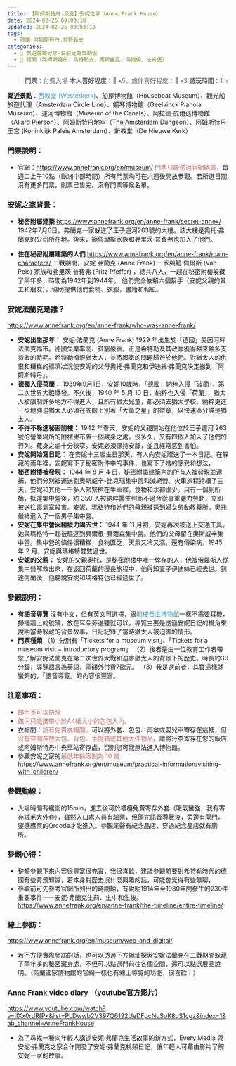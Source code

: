 ```yaml
---
title: 【阿姆斯特丹-景點】安妮之家（Anne Frank House）
date: 2024-02-26 09:03:18
updated: 2024-02-26 09:03:18
tags:
  - 荷蘭-阿姆斯特丹.烏特勒支
categories: 
  - 🌴 旅遊體驗分享-目前皆為自助遊
  - 🥥 荷蘭（阿姆斯特丹、烏特勒支、馬斯垂克、海爾倫、法肯堡）
---
```

>**門票**：付費入場
>**本人喜好程度**：🌝 x5，旅伴喜好程度：🌝 x3
**遊玩時間**：1hr
<!-- more --> 
**鄰近景點**：<font color=#4599B6>西教堂 (Westerkerk)</font>、船屋博物館（Houseboat Museum）、觀光船旅遊代理（Amsterdam Circle Line）、鋼琴博物館（Geelvinck Pianola Museum）、運河博物館（Museum of the Canals）、阿拉德·皮爾遜博物館（Allard Pierson）、阿姆斯特丹地牢（The Amsterdam Dungeon）、阿姆斯特丹王宮 (Koninklijk Paleis Amsterdam）、新教堂（De Nieuwe Kerk）

### 門票說明：
+ 官網：https://www.annefrank.org/en/museum/
<font color=#c36d67>門票只能透過官網購買，</font>每週二上午10點（歐洲中部時間）所有門票均可在六週後開放參觀。若所選日期沒有更多門票，則票已售完。沒有門票等候名單。

### 安妮之家背景：
+ **秘密附屬建築** 
https://www.annefrank.org/en/anne-frank/secret-annex/
1942年7月6日，弗蘭克一家躲進了王子運河263號的大樓。該大樓是奧托·弗蘭克的公司所在地。後來，範佩爾斯家族和弗里茨·普費弗也加入了他們。
 
+ **住在秘密附屬建築的人們** 
https://www.annefrank.org/en/anne-frank/main-characters/
二戰期間，安妮·弗蘭克 (Anne Frank) 一家與範·佩爾斯 (Van Pels) 家族和弗里茨·普費弗 (Fritz Pfeffer) ，總共八人，一起在秘密附樓躲藏了兩年多，時間為1942年到1944年。
他們完全依賴六個幫手（安妮父親的員工和朋友）。協助提供他們食物、衣服，書籍和報紙。

### 安妮法蘭克是誰？
https://www.annefrank.org/en/anne-frank/who-was-anne-frank/
+ **安妮出生那年：**
安妮‧法蘭克 (Anne Frank) 1929 年出生於「德國」美因河畔法蘭克福市。德國失業率高、貧窮嚴重，正是希特勒及其政黨獲得越來越多支持者的時期。希特勒憎恨猶太人，並將國家的問題歸咎於他們。對猶太人的仇恨和糟糕的經濟狀況使安妮的父母奧托·弗蘭克和伊迪絲·弗蘭克決定搬到「阿姆斯特丹」。
+ **德國入侵荷蘭：**
1939年9月1日，安妮10歲時，「德國」納粹入侵「波蘭」，第二次世界大戰爆發。不久後，1940 年 5 月 10 日，納粹也入侵「荷蘭」，猶太人被限制許多地方不得進入，且所有猶太兒童，都必須去猶太學校。納粹更進一步地強迫猶太人必須在衣服上別著「大衛之星」的徽章，以快速區分誰是猶太人。
+ **不得不躲進秘密附樓：**
1942 年春天，安妮的父親開始在他位於王子運河 263 號的營業場所的附樓里布置一個藏身之處。沒多久，又有四個人加入了他們的行列。藏身之處十分狹窄。安妮必須保持安靜，並且經常感到害怕。
+ **安妮開始寫日記：**
在安妮十三歲生日那天，有人向安妮贈送了一本日記。在躲藏的兩年裡，安妮寫下了秘密附件中的事件，也寫下了她的感受和想法。
+ **秘密附樓被發現：** 
1944 年 8 月 4 日，秘密附屬建築內的所有人被發現並逮捕，他們分別被運送到奧斯威辛-比克瑙集中營和滅絕營。火車旅程持續了三天，安妮和其他一千多人緊緊擠在牛車裡，食物和水都很少，只有一個廁所桶，抵達集中營後，約 350 人被納粹醫生判斷不適合從事重體力勞動，立即被送往毒氣室殺害。安妮、瑪格特和她們的母親被送到婦女勞動教養所。奧托最終進入了一個男子集中營。 
+ **安妮在集中營因精疲力竭去世：**
1944 年 11 月初，安妮再次被送上交通工具。她與瑪格特一起被驅逐到貝爾根-貝爾森集中營。他們的父母留在奧斯威辛集中營。集中營的條件很糟糕，食物匱乏，天氣又冷又濕，還有傳染病，1945 年 2 月，安妮與瑪格特雙雙過世。 
+  **安妮的父親：**
安妮的父親奧托，是秘密附樓中唯一倖存的人，他被俄羅斯人從集中營解救出來，在返回荷蘭的漫長旅程中，他得知妻子伊迪絲已經去世。到達荷蘭後，他聽說安妮和瑪格特也已經過世了。 

### 參觀說明：
+ **有語音導覽**
沒有中文，但有英文可選擇，跟<font color=#4599B6>閣樓吾主博物館</font>一樣不需要耳機，掃描牆上的號碼，放在耳朵旁邊聽就可以，導覽主要是透過安妮日記的視角來說明當時躲藏的背景故事，日記紀錄了當時猶太人被迫害的情形。
+ **門票種類**
（1）分別有「Tickets for a museum visit」、「Tickets for a museum visit + introductory program」
（2）後者是由一位教育工作者帶您了解安妮法蘭克在第二次世界大戰和迫害猶太人的背景下的歷史。時長約30分鐘，導覽語言為英語，需額外付費7歐元。
（3）我是選前者，其實這樣就蠻夠的，「語音導覽」的內容很豐富。

### 注意事項：
+ <font color=#c36d67>館內不可以拍照</font>
+ <font color=#c36d67>館內只能攜帶小於A4紙大小的包包入內。</font>
+ 衣帽間：<font color=#c36d67>設有免費衣帽間。</font>可以將外套、包包、雨傘或嬰兒車寄存在這裡，但<font color=#c36d67>沒有空間存放大包、背包、手提箱或其他大件物品</font>，請將行李寄存在您的飯店或阿姆斯特丹中央車站寄存處，否則您可能無法進入博物館。
+ 參觀安妮之家的<font color=#c36d67>最低年齡限制為 10 歲</font>
https://www.annefrank.org/en/museum/practical-information/visiting-with-children/

### 參觀動線：
+ 入場時間有緩衝的15min，進去後可於櫃檯免費寄存外套（暖氣蠻強，我有寄存絨毛大外套），雖然入口處人員有驗票，但領完語音導覽後，旁邊有閘門，要感應票的Qrcode才能進入。參觀尾聲有紀念品店，穿過紀念品店就有廁所。

### 參觀心得：
+ 整體參觀下來內容很豐富很充實，我很喜歡，建議參觀前要對希特勒時代的德國有些背景知識，若本身對歷史沒什麼興趣的話，可能會覺得有些無聊。
+ 參觀前可先參考官網所列出的時間軸，有說明1914年至1980年間發生的230件重要事件——安妮·弗蘭克生前、生中和生後。https://www.annefrank.org/en/anne-frank/the-timeline/entire-timeline/

### 線上參訪：
https://www.annefrank.org/en/museum/web-and-digital/
+ 若不方便實際參訪的話，也可以透過下方網址探索安妮法蘭克在二戰期間躲藏了兩年多的秘密藏身處，不但可以點選門前往各個空間，還可以點選展品說明。（荷蘭國家博物館的官網一樣也有線上導覽的功能，很喜歡！）
 
### Anne Frank video diary （youtube官方影片）
https://www.youtube.com/watch?v=iIXx0rdRfPk&list=PLDwwb2V397Q6192UeDFpcNuSoK8uS1cgz&index=1&ab_channel=AnneFrankHouse  
+ 為了尋找一種向年輕人講述安妮·弗蘭克生活故事的新方式，Every Media 與安妮·弗蘭克之家合作開發了安妮·弗蘭克視頻日記，讓年輕人可藉由影片了解安妮一家的故事。